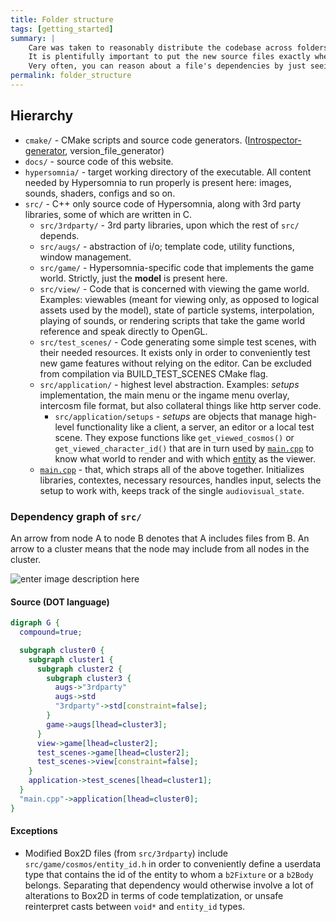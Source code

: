 ```yaml
---
title: Folder structure
tags: [getting_started]
summary: |
    Care was taken to reasonably distribute the codebase across folders.  
    It is plentifully important to put the new source files exactly where they belong in the hierarchy.  
    Very often, you can reason about a file's dependencies by just seeing where it is located.
permalink: folder_structure
---
```


## Hierarchy

- ```cmake/``` - CMake scripts and source code generators. ([Introspector-generator](https://github.com/TeamHypersomnia/Introspector-generator), version_file_generator)
- ```docs/``` - source code of this website.
- ```hypersomnia/``` -  target working directory of the executable. All content needed by Hypersomnia to run properly is present here: images, sounds, shaders, configs and so on. 
- ```src/``` - C++ only source code of Hypersomnia, along with 3rd party libraries, some of which are written in C.
  - ```src/3rdparty/``` - 3rd party libraries, upon which the rest of ```src/``` depends.
  - ```src/augs/``` - abstraction of i/o; template code, utility functions, window management.
  - ```src/game/``` - Hypersomnia-specific code that implements the game world. Strictly, just the **model** is present here.
  - ```src/view/``` - Code that is concerned with viewing the game world. Examples: viewables (meant for viewing only, as opposed to logical assets used by the model), state of particle systems, interpolation, playing of sounds, or rendering scripts that take the game world reference and speak directly to OpenGL.
  - ```src/test_scenes/``` - Code generating some simple test scenes, with their needed resources. It exists only in order to conveniently test new game features without relying on the editor. Can be excluded from compilation via BUILD_TEST_SCENES CMake flag.
  - ```src/application/``` - highest level abstraction. Examples: _setups_ implementation, the main menu or the ingame menu overlay, intercosm file format, but also collateral things like http server code.
    - ```src/application/setups``` - _setups_ are objects that manage high-level functionality like a client, a server, an editor or a local test scene. They expose functions like ```get_viewed_cosmos()``` or ```get_viewed_character_id()``` that are in turn used by  [```main.cpp```](main) to know what world to render and with which [entity](entity) as the viewer.
  - [```main.cpp```](main) - that, which straps all of the above together. Initializes libraries, contextes, necessary resources, handles input, selects the setup to work with, keeps track of the single ```audiovisual_state```.

### Dependency graph of ```src/```

An arrow from node A to node B denotes that A includes files from B. An arrow to a cluster means that the node may include from all nodes in the cluster.

![enter image description here][2]

  [2]: https://i.imgur.com/SzYA3BA.png

#### Source (DOT language)

```dot
digraph G {
  compound=true;

  subgraph cluster0 {
    subgraph cluster1 {
      subgraph cluster2 {
        subgraph cluster3 {
          augs->"3rdparty"
          augs->std
          "3rdparty"->std[constraint=false];
        }
        game->augs[lhead=cluster3];
      }
      view->game[lhead=cluster2];
      test_scenes->game[lhead=cluster2];
      test_scenes->view[constraint=false];
    }
    application->test_scenes[lhead=cluster1];
  }
  "main.cpp"->application[lhead=cluster0];
}
```
#### Exceptions

- Modified Box2D files (from ```src/3rdparty```) include ```src/game/cosmos/entity_id.h``` in order to conveniently define a userdata type that contains the id of the entity to whom a ```b2Fixture``` or a ```b2Body``` belongs. Separating that dependency would otherwise involve a lot of alterations to Box2D in terms of code templatization, or unsafe reinterpret casts between ```void*``` and ```entity_id``` types. 

